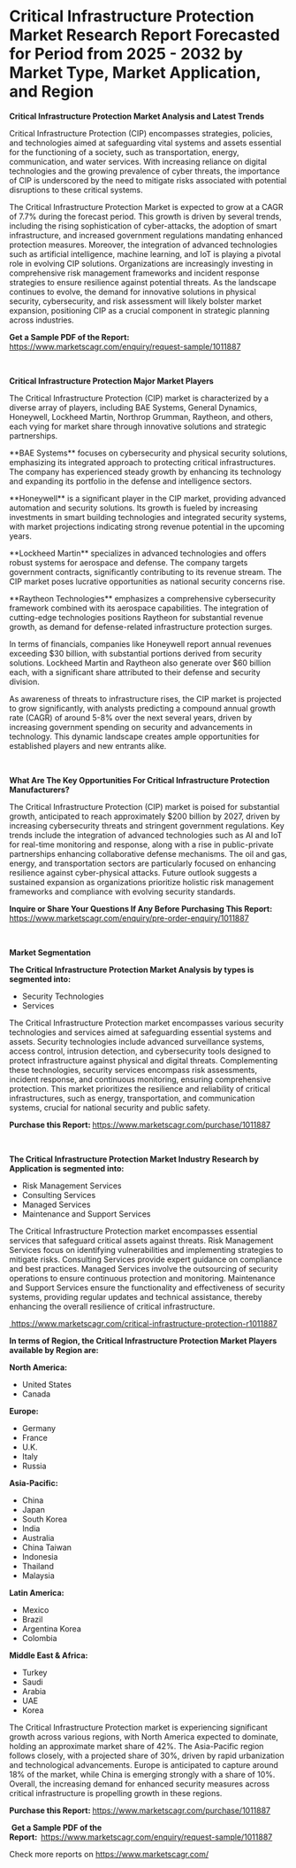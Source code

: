 <p><h1>Critical Infrastructure Protection Market Research Report Forecasted for Period from 2025 -  2032 by Market Type, Market Application, and Region</h1></p><p><strong>Critical Infrastructure Protection Market Analysis and Latest Trends</strong></p>
<p><p>Critical Infrastructure Protection (CIP) encompasses strategies, policies, and technologies aimed at safeguarding vital systems and assets essential for the functioning of a society, such as transportation, energy, communication, and water services. With increasing reliance on digital technologies and the growing prevalence of cyber threats, the importance of CIP is underscored by the need to mitigate risks associated with potential disruptions to these critical systems.</p><p>The Critical Infrastructure Protection Market is expected to grow at a CAGR of 7.7% during the forecast period. This growth is driven by several trends, including the rising sophistication of cyber-attacks, the adoption of smart infrastructure, and increased government regulations mandating enhanced protection measures. Moreover, the integration of advanced technologies such as artificial intelligence, machine learning, and IoT is playing a pivotal role in evolving CIP solutions. Organizations are increasingly investing in comprehensive risk management frameworks and incident response strategies to ensure resilience against potential threats. As the landscape continues to evolve, the demand for innovative solutions in physical security, cybersecurity, and risk assessment will likely bolster market expansion, positioning CIP as a crucial component in strategic planning across industries.</p></p>
<p><strong>Get a Sample PDF of the Report:&nbsp;</strong> <a href="https://www.marketscagr.com/enquiry/request-sample/1011887?utm_campaign=1097&utm_medium=2&utm_source=Github&utm_content=ia&utm_term=06032025&utm_id=critical-infrastructure-protection">https://www.marketscagr.com/enquiry/request-sample/1011887</a></p>
<p>&nbsp;</p>
<p><strong>Critical Infrastructure Protection Major Market Players</strong></p>
<p><p>The Critical Infrastructure Protection (CIP) market is characterized by a diverse array of players, including BAE Systems, General Dynamics, Honeywell, Lockheed Martin, Northrop Grumman, Raytheon, and others, each vying for market share through innovative solutions and strategic partnerships.</p><p>**BAE Systems** focuses on cybersecurity and physical security solutions, emphasizing its integrated approach to protecting critical infrastructures. The company has experienced steady growth by enhancing its technology and expanding its portfolio in the defense and intelligence sectors. </p><p>**Honeywell** is a significant player in the CIP market, providing advanced automation and security solutions. Its growth is fueled by increasing investments in smart building technologies and integrated security systems, with market projections indicating strong revenue potential in the upcoming years.</p><p>**Lockheed Martin** specializes in advanced technologies and offers robust systems for aerospace and defense. The company targets government contracts, significantly contributing to its revenue stream. The CIP market poses lucrative opportunities as national security concerns rise.</p><p>**Raytheon Technologies** emphasizes a comprehensive cybersecurity framework combined with its aerospace capabilities. The integration of cutting-edge technologies positions Raytheon for substantial revenue growth, as demand for defense-related infrastructure protection surges.</p><p>In terms of financials, companies like Honeywell report annual revenues exceeding $30 billion, with substantial portions derived from security solutions. Lockheed Martin and Raytheon also generate over $60 billion each, with a significant share attributed to their defense and security division.</p><p>As awareness of threats to infrastructure rises, the CIP market is projected to grow significantly, with analysts predicting a compound annual growth rate (CAGR) of around 5-8% over the next several years, driven by increasing government spending on security and advancements in technology. This dynamic landscape creates ample opportunities for established players and new entrants alike.</p></p>
<p>&nbsp;</p>
<p><strong>What Are The Key Opportunities For Critical Infrastructure Protection Manufacturers?</strong></p>
<p><p>The Critical Infrastructure Protection (CIP) market is poised for substantial growth, anticipated to reach approximately $200 billion by 2027, driven by increasing cybersecurity threats and stringent government regulations. Key trends include the integration of advanced technologies such as AI and IoT for real-time monitoring and response, along with a rise in public-private partnerships enhancing collaborative defense mechanisms. The oil and gas, energy, and transportation sectors are particularly focused on enhancing resilience against cyber-physical attacks. Future outlook suggests a sustained expansion as organizations prioritize holistic risk management frameworks and compliance with evolving security standards.</p></p>
<p><strong>Inquire or Share Your Questions If Any Before Purchasing This Report:</strong> <a href="https://www.marketscagr.com/enquiry/pre-order-enquiry/1011887?utm_campaign=1097&utm_medium=2&utm_source=Github&utm_content=ia&utm_term=06032025&utm_id=critical-infrastructure-protection">https://www.marketscagr.com/enquiry/pre-order-enquiry/1011887</a></p>
<p>&nbsp;</p>
<p><strong>Market Segmentation</strong></p>
<p><strong>The Critical Infrastructure Protection Market Analysis by types is segmented into:</strong></p>
<p><ul><li>Security Technologies</li><li>Services</li></ul></p>
<p><p>The Critical Infrastructure Protection market encompasses various security technologies and services aimed at safeguarding essential systems and assets. Security technologies include advanced surveillance systems, access control, intrusion detection, and cybersecurity tools designed to protect infrastructure against physical and digital threats. Complementing these technologies, security services encompass risk assessments, incident response, and continuous monitoring, ensuring comprehensive protection. This market prioritizes the resilience and reliability of critical infrastructures, such as energy, transportation, and communication systems, crucial for national security and public safety.</p></p>
<p><strong>Purchase this Report:&nbsp;</strong><a href="https://www.marketscagr.com/purchase/1011887?utm_campaign=1097&utm_medium=2&utm_source=Github&utm_content=ia&utm_term=06032025&utm_id=critical-infrastructure-protection">https://www.marketscagr.com/purchase/1011887</a></p>
<p>&nbsp;</p>
<p><strong>The Critical Infrastructure Protection Market Industry Research by Application is segmented into:</strong></p>
<p><ul><li>Risk Management Services</li><li>Consulting Services</li><li>Managed Services</li><li>Maintenance and Support Services</li></ul></p>
<p><p>The Critical Infrastructure Protection market encompasses essential services that safeguard critical assets against threats. Risk Management Services focus on identifying vulnerabilities and implementing strategies to mitigate risks. Consulting Services provide expert guidance on compliance and best practices. Managed Services involve the outsourcing of security operations to ensure continuous protection and monitoring. Maintenance and Support Services ensure the functionality and effectiveness of security systems, providing regular updates and technical assistance, thereby enhancing the overall resilience of critical infrastructure.</p></p>
<p><a href="https://www.marketscagr.com/critical-infrastructure-protection-r1011887?utm_campaign=1097&utm_medium=2&utm_source=Github&utm_content=ia&utm_term=06032025&utm_id=critical-infrastructure-protection">&nbsp;https://www.marketscagr.com/critical-infrastructure-protection-r1011887</a></p>
<p><strong>In terms of Region, the Critical Infrastructure Protection Market Players available by Region are:</strong></p>
<p>
    <p> <strong> North America: </strong>
        <ul>
            <li>United States</li>
            <li>Canada</li>
        </ul>
        </p> 
    <p> <strong> Europe: </strong>
        <ul>
            <li>Germany</li>
            <li>France</li>
            <li>U.K.</li>
            <li>Italy</li>
            <li>Russia</li>
        </ul>
        </p> 
    <p> <strong> Asia-Pacific: </strong>
        <ul>
            <li>China</li>
            <li>Japan</li>
            <li>South Korea</li>
            <li>India</li>
            <li>Australia</li>
            <li>China Taiwan</li>
            <li>Indonesia</li>
            <li>Thailand</li>
            <li>Malaysia</li>
        </ul>
        </p> 
    <p> <strong> Latin America: </strong>
        <ul>
            <li>Mexico</li>
            <li>Brazil</li>
            <li>Argentina Korea</li>
            <li>Colombia</li>
        </ul>
        </p> 
    <p> <strong> Middle East & Africa: </strong>
        <ul>
            <li>Turkey</li>
            <li>Saudi</li>
            <li>Arabia</li>
            <li>UAE</li>
            <li>Korea</li>
        </ul>
    </p>
    </p>
<p><p>The Critical Infrastructure Protection market is experiencing significant growth across various regions, with North America expected to dominate, holding an approximate market share of 42%. The Asia-Pacific region follows closely, with a projected share of 30%, driven by rapid urbanization and technological advancements. Europe is anticipated to capture around 18% of the market, while China is emerging strongly with a share of 10%. Overall, the increasing demand for enhanced security measures across critical infrastructure is propelling growth in these regions.</p></p>
<p><strong>Purchase this Report: </strong><a href="https://www.marketscagr.com/purchase/1011887?utm_campaign=1097&utm_medium=2&utm_source=Github&utm_content=ia&utm_term=06032025&utm_id=critical-infrastructure-protection">https://www.marketscagr.com/purchase/1011887</a></p>
<p>&nbsp;<strong>Get a Sample PDF of the Report:&nbsp;&nbsp;</strong><a href="https://www.marketscagr.com/enquiry/request-sample/1011887?utm_campaign=1097&utm_medium=2&utm_source=Github&utm_content=ia&utm_term=06032025&utm_id=critical-infrastructure-protection">https://www.marketscagr.com/enquiry/request-sample/1011887</a></p>
<p><strong></strong></p>
<p>Check more reports on <a href="https://www.marketscagr.com/?utm_campaign=1097&utm_medium=2&utm_source=Github&utm_content=ia&utm_term=06032025&utm_id=critical-infrastructure-protection">https://www.marketscagr.com/</a></p>
